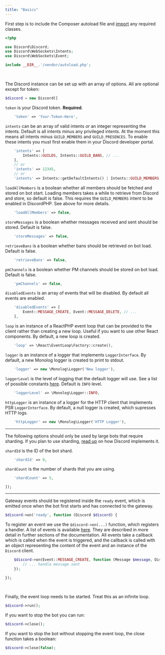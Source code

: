 ```yaml
---
title: "Basics"
---
```


First step is to include the Composer autoload file and [import](https://www.php.net/manual/en/language.namespaces.importing.php) any required classes.

```php
<?php

use Discord\Discord;
use Discord\WebSockets\Intents;
use Discord\WebSockets\Event;

include __DIR__.'/vendor/autoload.php';
```

<br>

The Discord instance can be set up with an array of options. All are optional except for token:

```php
$discord = new Discord([
```

`token` is your Discord token. **Required**.

```php
    'token' => 'Your-Token-Here',
```

`intents` can be an array of valid intents _or_ an integer representing the intents. Default is all intents minus any privileged intents.
At the moment this means all intents minus `GUILD_MEMBERS` and `GUILD_PRESENCES`. To enable these intents you must first enable them in your
Discord developer portal.

```php
    'intents' => [
        Intents::GUILDS, Intents::GUILD_BANS, // ...
    ],
    // or
    'intents' => 12345,
    // or
    'intents' => Intents::getDefaultIntents() | Intents::GUILD_MEMBERS, // default intents as well as guild members
```

`loadAllMembers` is a boolean whether all members should be fetched and stored on bot start.
Loading members takes a while to retrieve from Discord and store, so default is false.
This requires the `GUILD_MEMBERS` intent to be enabled in DiscordPHP. See above for more details.

```php
    'loadAllMembers' => false,
```

`storeMessages` is a boolean whether messages received and sent should be stored. Default is false.

```php
    'storeMessages' => false,
```

`retrieveBans` is a boolean whether bans should be retrieved on bot load. Default is false.

```php
    'retrieveBans' => false,
```

`pmChannels` is a boolean whether PM channels should be stored on bot load. Default is false.

```php
    'pmChannels' => false,
```

`disabledEvents` is an array of events that will be disabled. By default all events are enabled.

```php
    'disabledEvents' => [
        Event::MESSAGE_CREATE, Event::MESSAGE_DELETE, // ...
    ],
```

`loop` is an instance of a ReactPHP event loop that can be provided to the client rather than creating a new loop.
Useful if you want to use other React components. By default, a new loop is created.

```php
    'loop' => \React\EventLoop\Factory::create(),
```

`logger` is an instance of a logger that implements `LoggerInterface`. By default, a new Monolog logger is created to print to stdout.

```php
    'logger' => new \Monolog\Logger('New logger'),
```

`loggerLevel` is the level of logging that the default logger will use. See a list of possible constants [here](https://github.com/Seldaek/monolog/blob/master/src/Monolog/Logger.php#L33-L78). Default is `INFO` level.

```php
    'loggerLevel' => \Monolog\Logger::INFO,
```

`httpLogger` is an instance of a logger for the HTTP client that implements PSR `LoggerInterface`.
By default, a null logger is created, which supresses HTTP logs.

```php
    'httpLogger' => new \Monolog\Logger('HTTP Logger'),
```

<hr>

The following options should only be used by large bots that require sharding. If you plan to use sharding, [read up](https://discord.com/developers/docs/topics/gateway#sharding) on how Discord implements it.

`shardId` is the ID of the bot shard.

```php
    'shardId' => 0,
```

`shardCount` is the number of shards that you are using.

```php
    'shardCount' => 5,
```

```
]);
```

<hr>

Gateway events should be registered inside the `ready` event, which is emitted once when the bot first starts and has connected to the gateway.

```php
$discord->on('ready', function (Discord $discord) {
```

To register an event we use the `$discord->on(...)` function, which registers a handler.
A list of events is available [here](https://github.com/discord-php/DiscordPHP/blob/master/src/Discord/WebSockets/Event.php#L30-L75). They are described in more detail in further sections of the documentation.
All events take a callback which is called when the event is triggered, and the callback is called with an object representing the content of the event and an instance of the `Discord` client.

```php
    $discord->on(Event::MESSAGE_CREATE, function (Message $message, Discord $discord) {
        // ... handle message sent
    });
```

```
});
```

<br>

Finally, the event loop needs to be started. Treat this as an infinite loop.

```php
$discord->run();
```

<div>
If you want to stop the bot you can run:

```php
$discord->close();
```

If you want to stop the bot without stopping the event loop, the close function takes a boolean:

```php
$discord->close(false);
```

</div>
